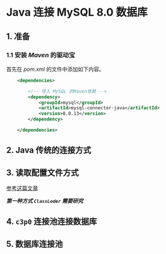 # Java 连接 MySQL 8.0 数据库

## 1. 准备

### 1.1 安装 *Maven* 的驱动宝

首先在 *pom.xml* 的文件中添加如下内容。

``` xml
    <dependencies>

        <!-- 导入 MySQL 的Maven依赖 -->
        <dependency>
            <groupId>mysql</groupId>
            <artifactId>mysql-connector-java</artifactId>
            <version>8.0.13</version>
        </dependency>

    </dependencies>
```

## 2. Java 传统的连接方式

## 3. 读取配置文件方式

[参考这篇文章](https://www.cnblogs.com/sebastian-tyd/p/7895182.html)

***第一种方式 `ClassLoder` 需要研究***

## 4. `c3p0` 连接池连接数据库

## 5. 数据库连接池
